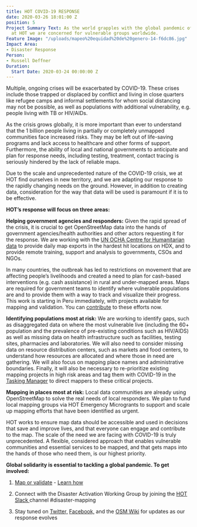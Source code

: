 ```yaml
---
title: HOT COVID-19 RESPONSE
date: 2020-03-26 18:01:00 Z
position: 5
Project Summary Text: As the world grapples with the global pandemic of COVID-19,
  at HOT we are concerned for vulnerable groups worldwide.
Feature Image: "/uploads/mapeo%20equidad%20de%20genero-14-f6dc86.jpg"
Impact Area:
- Disaster Response
Person:
- Russell Deffner
Duration:
  Start Date: 2020-03-24 00:00:00 Z
---
```


Multiple, ongoing crises will be exacerbated by COVID-19. These crises include those trapped or displaced by conflict and living in close quarters like refugee camps and informal settlements for whom social distancing may not be possible, as well as populations with additional vulnerability, e.g. people living with TB or HIV/AIDs.

As the crisis grows globally, it is more important than ever to understand that the 1 billion people living in partially or completely unmapped communities face increased risks. They may be left out of life-saving programs and lack access to healthcare and other forms of support. Furthermore, the ability of local and national governments to anticipate and plan for response needs, including testing, treatment, contact tracing is seriously hindered by the lack of reliable maps.

Due to the scale and unprecedented nature of the COVID-19 crisis, we at HOT find ourselves in new territory, and we are adapting our response to the rapidly changing needs on the ground. However, in addition to creating data, consideration for the way that data will be used is paramount if it is to be effective.

**HOT’s response will focus on three areas:**

**Helping government agencies and responders:** Given the rapid spread of the crisis, it is crucial to get OpenStreetMap data into the hands of government agencies/health authorities and other actors requesting it for the response. We are working with the [UN OCHA Centre for Humanitarian data](https://data.humdata.org/event/covid-19) to provide daily map exports in the hardest hit locations on HDX, and to provide remote training, support and analysis to governments, CSOs and NGOs.

In many countries, the outbreak has led to restrictions on movement that are affecting people’s livelihoods and created a need to plan for cash-based interventions (e.g. cash assistance) in rural and under-mapped areas. Maps are required for government teams to identify where vulnerable populations are and to provide them with a way to track and visualize their progress. This work is starting in Peru immediately, with projects available for mapping and validation. You can [contribute](https://tasks.hotosm.org/contribute?difficulty=ALL&campaign=COVID-19) to these efforts now.

**Identifying populations most at risk:** We are working to identify gaps, such as disaggregated data on where the most vulnerable live (including the 60\+ population and the prevalence of pre-existing conditions such as HIV/AIDS) as well as missing data on health infrastructure such as facilities, testing sites, pharmacies and laboratories. We will also need to consider missing data on resource distribution centers, such as markets and food centers, to understand how resources are allocated and where those in need are gathering. We will also focus on mapping place names and administrative boundaries. Finally, it will also be necessary to re-prioritize existing mapping projects in high risk areas and tag them with COVID-19 in the [Tasking Manager](https://tasks.hotosm.org/) to direct mappers to these critical projects.

**Mapping in places most at risk:** Local data communities are already using OpenStreetMap to solve the real needs of local responders. We plan to fund local mapping groups via HOT Emergency Microgrants to support and scale up mapping efforts that have been identified as urgent.

HOT works to ensure map data should be accessible and used in decisions that save and improve lives, and that everyone can engage and contribute to the map. The scale of the need we are facing with COVID-19 is truly unprecedented. A flexible, considered approach that enables vulnerable communities and essential services to be mapped, and that gets maps into the hands of those who need them, is our highest priority.

**Global solidarity is essential to tackling a global pandemic. To get involved:**

1. [Map or validate](https://tasks.hotosm.org/contribute?difficulty=ALL&campaign=COVID-19) - [Learn how](https://learnosm.org/)

2. Connect with the Disaster Activation Working Group by joining the [HOT Slack ](http://slack.hotosm.org/)channel #disaster-mapping

3. Stay tuned on [Twitter,](https://twitter.com/hotosm) [Facebook,](https://www.facebook.com/hotosm/) and the [OSM Wiki](https://wiki.openstreetmap.org/wiki/COVID19) for updates as our response evolves